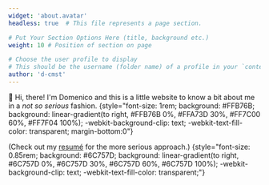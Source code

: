 ```yaml
---
widget: 'about.avatar'
headless: true  # This file represents a page section.

# Put Your Section Options Here (title, background etc.)
weight: 10 # Position of section on page

# Choose the user profile to display
# This should be the username (folder name) of a profile in your `content/authors/` folder.
author: 'd-cmst'
---
```

👋 Hi, there! I'm Domenico and this is a little website to know a bit about me in a _not so serious_ fashion. 
{style="font-size: 1rem; background: #FFB76B; background: linear-gradient(to right, #FFB76B 0%, #FFA73D 30%, #FF7C00 60%, #FF7F04 100%); -webkit-background-clip: text; -webkit-text-fill-color: transparent; margin-bottom:0"}

(Check out my [resumé](static/uploads/dcmst_resume_en.pdf) for the more serious approach.)
{style="font-size: 0.85rem; background: #6C757D; background: linear-gradient(to right, #6C757D 0%, #6C757D 30%, #6C757D 60%, #6C757D 100%); -webkit-background-clip: text; -webkit-text-fill-color: transparent;"}

